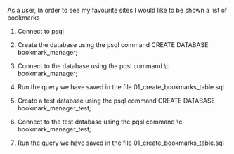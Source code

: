 As a user,
In order to see my favourite sites
I would like to be shown a list of bookmarks

1. Connect to psql

2. Create the database using the psql command CREATE DATABASE bookmark_manager;

3. Connect to the database using the pqsl command \c bookmark_manager;

4. Run the query we have saved in the file 01_create_bookmarks_table.sql

5. Create a test database using the psql command CREATE DATABASE bookmark_manager_test;

6. Connect to the test database using the pqsl command \c bookmark_manager_test;

7. Run the query we have saved in the file 01_create_bookmarks_table.sql